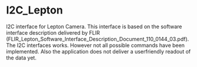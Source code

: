 # I2C_Lepton
I2C interface for Lepton Camera. This interface is based on the software interface description delivered by FLIR (FLIR_Lepton_Software_Interface_Description_Document_110_0144_03.pdf). The I2C interfaces works. However not all possible commands have been implemented. Also the application does not deliver a userfriendly readout of the data yet. 
